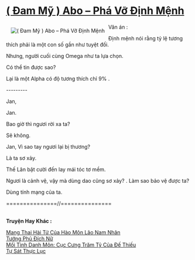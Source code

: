 <a href="https://utruyen.com/dam-my-abo-pha-vo-dinh-menh/24894/" title="( Đam Mỹ ) Abo – Phá Vỡ Định Mệnh"><h1>( Đam Mỹ ) Abo – Phá Vỡ Định Mệnh</h1></a><div style="display:table"><img align="right" style="float: left; padding: 10px;" src="https://utruyen.com/images/story/200x260/dam-my-abo-pha-vo-dinh-menh.jpg" alt="( Đam Mỹ ) Abo – Phá Vỡ Định Mệnh">Văn án :<p></p> Định mệnh nói rằng tỷ lệ tương thích phải là một con số gần như tuyệt đối. <p></p> Nhưng, người cuối cùng Omega như ta lựa chọn.<p></p> Có thể tin được sao?<p></p> Lại là một Alpha có độ tương thích chỉ 9% . <p></p> ---------<p></p> Jan, <p></p> Jan.<p></p> Bao giờ thì ngươi rời xa ta?<p></p> Sẽ không. <p></p> Jan, Vì sao tay ngươi lại bị thương? <p></p> Là ta sơ xảy. <p></p> Thế Lân bật cười đến lay mái tóc tơ mềm.<p></p> Ngươi là cảnh vệ, vậy mà dùng dao cũng sơ xảy? . Làm sao bảo vệ được ta? <p></p> Dùng tính mạng của ta. <p></p> ===============//===============</div><p><br><b>Truyện Hay Khác :</b></p><a href="https://utruyen.com/mang-thai-hai-tu-cua-hao-mon-lao-nam-nhan/24881/" alt="Mang Thai Hài Tử Của Hào Môn Lão Nam Nhân">Mang Thai Hài Tử Của Hào Môn Lão Nam Nhân</a><br/><a href="https://truyenngontinhay.wordpress.com/2019/10/03/tuong-phu-dich-nu/" alt="Tướng Phủ Đích Nữ">Tướng Phủ Đích Nữ</a><br/><a href="https://truyenngontinhay.wordpress.com/2019/10/03/moi-tinh-danh-mon-cuc-cung-tram-ty-cua-de-thieu/" alt="Mối Tình Danh Môn: Cục Cưng Trăm Tỷ Của Đế Thiếu">Mối Tình Danh Môn: Cục Cưng Trăm Tỷ Của Đế Thiếu</a><br/><a href="https://medium.com/@hoangminhquan1681984/t%E1%BB%B1-s%C3%A1t-th%E1%BB%B1c-l%E1%BB%A5c-b11b6cab3496" alt="Tự Sát Thực Lục">Tự Sát Thực Lục</a><br/>
